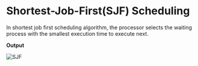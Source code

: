# Shortest-Job-First(SJF) Scheduling

In shortest job first scheduling algorithm, the processor selects the waiting process with the smallest execution time to execute next.


**Output**

![SJF](https://user-images.githubusercontent.com/37344605/58371753-ed230400-7f35-11e9-9580-4255ed4b0d38.png)


